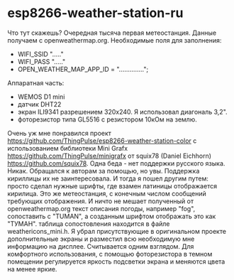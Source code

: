 # esp8266-weather-station-ru
Что тут скажешь? Очередная тысяча первая метеостанция.
Данные получаем с openweathermap.org. 
Необходимые поля для заполнения:

- WIFI_SSID "....."
- WIFI_PASS "....."
- OPEN_WEATHER_MAP_APP_ID = "..............";

Аппаратная часть:
- WEMOS D1 mini
- датчик DHT22
- экран ILI9341 разрешением 320х240. Я использовал диагональ 3,2".
- фоторезистор типа GL5516 с резистором 10кОм на землю.


Очень уж мне понравился проект https://github.com/ThingPulse/esp8266-weather-station-color 
с использованием библиотеки Mini Grafx https://github.com/ThingPulse/minigrafx от squix78 (Daniel Eichhorn) https://github.com/squix78.
Одна беда - нет поддержки русского языка. Никак. Обращался к авторам за помощью, но увы. Поддержка кириллицы их не заинтересовала.
И тогда я пошел другим путем: просто сделал нужные шрифты, где взамен латиницы отображается кирилица. 
Это же метеостанция, с конечным числом сообщений требующих отображения. И ничто не мешает полученный от openweathermap.org текст описания погоды, например "fog", сопоставить с "TUMAN", а созданным шрифтом отображать это как "ТУМАН".
таблица сопостовления находится в файле weathericons_mini.h.
Я убрал присутствующие в оригинальном проекте дополнительные экраны и разместил всю необходимую мне информацию на дисплее. 
Считывается одним взглядом.
Для комфортного использования, с помощью фоторезистора в темном помещении регулируется яркость подсветки экрана и меняются цвета на менее яркие.

